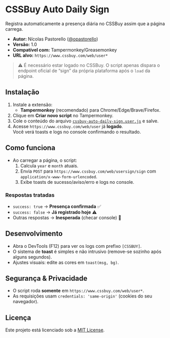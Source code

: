 # CSSBuy Auto Daily Sign

Registra automaticamente a presença diária no CSSBuy assim que a página carrega.

- **Autor:** Nícolas Pastorello ([@opastorello](https://github.com/opastorello))
- **Versão:** 1.0
- **Compatível com:** Tampermonkey/Greasemonkey
- **URL alvo:** `https://www.cssbuy.com/web/user*`

> ⚠️ É necessário estar logado no CSSBuy. O script apenas dispara o endpoint oficial de “sign” da própria plataforma após o `load` da página.

## Instalação

1. Instale a extensão:
   - **Tampermonkey** (recomendado) para Chrome/Edge/Brave/Firefox.
2. Clique em **Criar novo script** no Tampermonkey.
3. Cole o conteúdo do arquivo [`cssbuy-auto-daily-sign.user.js`](./cssbuy-auto-daily-sign.user.js) e salve.
4. Acesse `https://www.cssbuy.com/web/user` já **logado**.  
   Você verá toasts e logs no console confirmando o resultado.

## Como funciona

- Ao carregar a página, o script:
  1. Calcula `year` e `month` atuais.
  2. Envia `POST` para `https://www.cssbuy.com/web/usersign/sign` com `application/x-www-form-urlencoded`.
  3. Exibe toasts de sucesso/aviso/erro e logs no console.

### Respostas tratadas
- `success: true` → **Presença confirmada** ✅  
- `success: false` → **Já registrado hoje** ⚠️  
- Outras respostas → **Inesperada** (checar console) 🧐

## Desenvolvimento

- Abra o DevTools (F12) para ver os logs com prefixo `[CSSBUY]`.
- O sistema de **toast** é simples e não intrusivo (remove-se sozinho após alguns segundos).
- Ajustes visuais: edite as cores em `toast(msg, bg)`.

## Segurança & Privacidade

- O script roda **somente** em `https://www.cssbuy.com/web/user*`.
- As requisições usam `credentials: 'same-origin'` (cookies do seu navegador).

## Licença

Este projeto está licenciado sob a [MIT License](./LICENSE).
